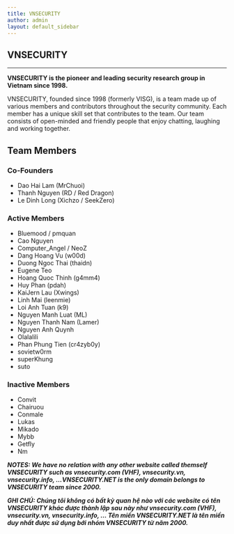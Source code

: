```yaml
---
title: VNSECURITY
author: admin
layout: default_sidebar
---
```


## VNSECURITY

***

**VNSECURITY is the pioneer and leading security research group in Vietnam since 1998.**

VNSECURITY, founded since 1998 (formerly VISG), is a team made up of various members and contributors throughout the security community. Each member has a unique skill set that contributes to the team. Our team consists of open-minded and friendly people that enjoy chatting, laughing and working together.

## Team Members

### Co-Founders

* Dao Hai Lam (MrChuoi)
* Thanh Nguyen (RD / Red Dragon)
* Le Dinh Long (Xichzo / SeekZero)

### Active Members

* Bluemood / pmquan
* Cao Nguyen  
* Computer_Angel / NeoZ
* Dang Hoang Vu (w00d)
* Duong Ngoc Thai (thaidn)
* Eugene Teo
* Hoang Quoc Thinh (g4mm4)
* Huy Phan (pdah)
* KaiJern Lau (Xwings)
* Linh Mai (leenmie)
* Loi Anh Tuan (k9)
* Nguyen Manh Luat (ML)
* Nguyen Thanh Nam (Lamer)
* Nguyen Anh Quynh
* Olalalili
* Phan Phung Tien (cr4zyb0y)
* sovietw0rm
* superKhung
* suto

### Inactive Members
* Convit
* Chairuou
* Conmale
* Lukas
* Mikado
* Mybb
* Getfly
* Nm

***NOTES: We have no relation with any other website called themself VNSECURITY such as vnsecurity.com (VHF), vnsecurity.vn, vnsecurity.info, …VNSECURITY.NET is the only domain belongs to VNSECURITY team since 2000.***

***GHI CHÚ: Chúng tôi không có bất kỳ quan hệ nào với các website có tên VNSECURITY khác được thành lập sau này như vnsecurity.com (VHF), vnsecurity.vn, vnsecurity.info, … Tên miền VNSECURITY.NET là tên miền duy nhất được sử dụng bới nhóm VNSECURITY từ năm 2000.***
